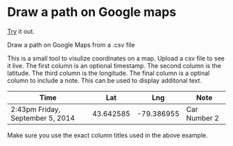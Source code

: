 Draw a path on Google maps
=============
[Try](http://thomaskimura.github.io/draw-map-path/) it out. 

Draw a path on Google Maps from a .csv file

This is a small tool to visulize coordinates on a map. Upload a csv file to see it live. The first column is an optional timestamp. The second column is the latitude. The third column is the longitude. The final column is a optinal column to include a note. This can be used to display additonal text. 

Time | Lat | Lng | Note
--- | --- | ---  | ---
2:43pm Friday, September 5, 2014 | 43.642585 | -79.386955 | Car Number 2

Make sure you use the exact column titles used in the above example. 
